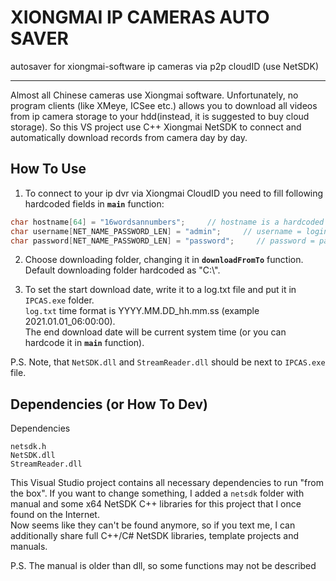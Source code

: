 # XIONGMAI IP CAMERAS AUTO SAVER
autosaver for xiongmai-software ip cameras via p2p cloudID (use NetSDK)

------------------------------
Almost all Chinese cameras use Xiongmai software. 
Unfortunately, no program clients (like XMeye, ICSee etc.) allows you to download all videos from ip camera storage to your hdd(instead, it is suggested to buy cloud storage).
So this VS project use C++ Xiongmai NetSDK to connect and automatically download records from camera day by day.

## How To Use

1) To connect to your ip dvr via Xiongmai CloudID you need to fill following hardcoded fields in **``main``** function:
```C++
char hostname[64] = "16wordsannumbers";     // hostname is a hardcoded ip dvr's CloudID
char username[NET_NAME_PASSWORD_LEN] = "admin";     // username = login to acces your dvr
char password[NET_NAME_PASSWORD_LEN] = "password";     // password = password (surpisingly)
```

2) Choose downloading folder, changing it in **``downloadFromTo``** function.
Default downloading folder hardcoded as "C:\\".

3) To set the start download date, write it to a log.txt file and put it in ``IPCAS.exe`` folder.  
``log.txt`` time format is YYYY.MM.DD_hh.mm.ss (example 2021.01.01_06:00:00).  
The end download date will be current system time (or you can hardcode it in **``main``** function).

P.S. Note, that ``NetSDK.dll`` and ``StreamReader.dll`` should be next to ``IPCAS.exe`` file.

## Dependencies (or How To Dev)
Dependencies
````
netsdk.h
NetSDK.dll
StreamReader.dll
````
This Visual Studio project contains all necessary dependencies to run "from the box".
If you want to change something, I added a ``netsdk`` folder with manual and some x64 NetSDK C++ libraries for this project that I once found on the Internet.  
Now seems like they can't be found anymore, so if you text me, I can additionally share full С++/С# NetSDK libraries, template projects and manuals.

P.S. The manual is older than dll, so some functions may not be described
